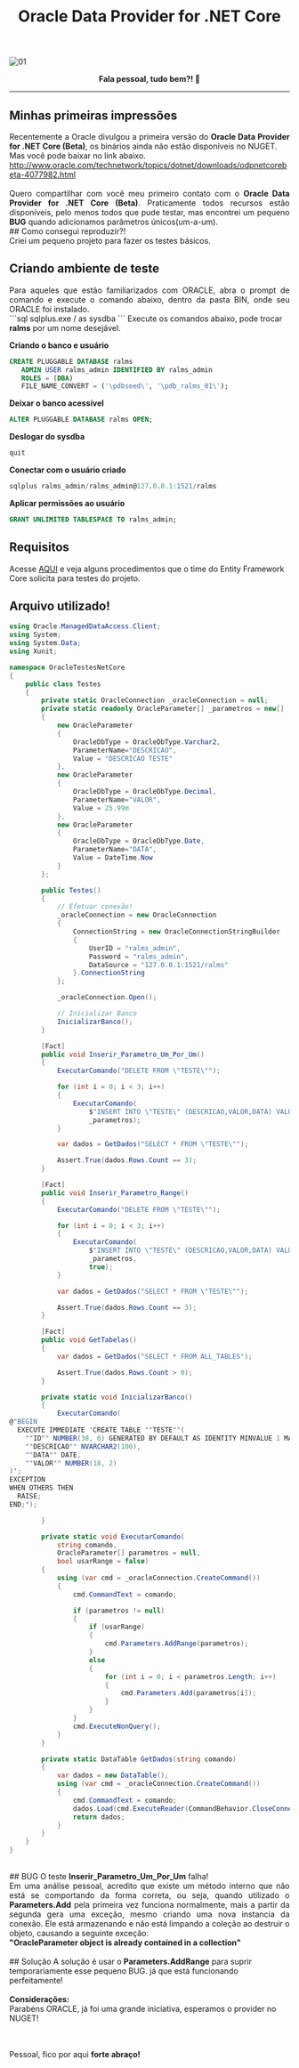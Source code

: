 ﻿---
title: "Oracle Data Provider for .NET Core"
comments: true
excerpt_separator: "Ler mais"
categories:
  - Dica
---

![01]({{site.url}}{{site.baseurl}}/assets/images/oracletopo.jpg)

<center><strong>Fala pessoal, tudo bem?! 💚</strong></center>
<hr>

## Minhas primeiras impressões

<div style="text-align: justify;">
Recentemente a Oracle divulgou a primeira versão do <strong>Oracle Data Provider for .NET Core (Beta)</strong>, os binários ainda não estão disponíveis no NUGET.<br>
Mas você pode baixar no link abaixo.<br>
<a href="http://www.oracle.com/technetwork/topics/dotnet/downloads/odpnetcorebeta-4077982.html" alt="">http://www.oracle.com/technetwork/topics/dotnet/downloads/odpnetcorebeta-4077982.html</a>
</div>
<br>
<div style="text-align: justify;">
Quero compartilhar com você meu primeiro contato com o <strong>Oracle Data Provider for .NET Core (Beta)</strong>. Praticamente todos recursos estão disponíveis, pelo menos todos que pude testar, mas encontrei um pequeno <strong>BUG</strong> quando adicionamos parâmetros únicos(um-a-um).<br>
</div>
## Como consegui reproduzir?!<br>
Criei um pequeno projeto para fazer os testes básicos.<br>

## Criando ambiente de teste
<div style="text-align: justify;">
Para aqueles que estão familiarizados com ORACLE, abra o prompt de comando e execute o comando abaixo, dentro da pasta BIN, onde seu ORACLE foi instalado.
</div>
```sql
sqlplus.exe / as sysdba
```
Execute os comandos abaixo, pode trocar <strong>ralms</strong> por um nome desejável.<br>

<strong>Criando o banco e usuário</strong><br>
```sql
CREATE PLUGGABLE DATABASE ralms
   ADMIN USER ralms_admin IDENTIFIED BY ralms_admin
   ROLES = (DBA)
   FILE_NAME_CONVERT = ('\pdbseed\', '\pdb_ralms_01\');

```
<strong>Deixar o banco acessível</strong><br>
```sql
ALTER PLUGGABLE DATABASE ralms OPEN;
```

<strong>Deslogar do sysdba</strong><br>
```sql
quit
```

<strong>Conectar com o usuário criado</strong><br>
```sql
sqlplus ralms_admin/ralms_admin@127.0.0.1:1521/ralms
```
<strong>Aplicar permissões ao usuário</strong><br>
```sql
GRANT UNLIMITED TABLESPACE TO ralms_admin;
```
## Requisitos
Acesse <a href="https://github.com/ralmsdeveloper/EntityFrameworkCore/tree/Dev1989/samples/OracleProvider" alt="">AQUI</a> e veja alguns procedimentos que o time do Entity Framework Core solicita para testes do projeto.
<br>
## Arquivo utilizado!
```csharp
using Oracle.ManagedDataAccess.Client;
using System;
using System.Data;
using Xunit;

namespace OracleTestesNetCore
{
    public class Testes
    {
        private static OracleConnection _oracleConnection = null;
        private static readonly OracleParameter[] _parametros = new[]
        {
            new OracleParameter
            {
                OracleDbType = OracleDbType.Varchar2,
                ParameterName="DESCRICAO",
                Value = "DESCRICAO TESTE"
            },
            new OracleParameter
            {
                OracleDbType = OracleDbType.Decimal,
                ParameterName="VALOR",
                Value = 25.99m
            },
            new OracleParameter
            {
                OracleDbType = OracleDbType.Date,
                ParameterName="DATA",
                Value = DateTime.Now
            }
        };

        public Testes()
        {
            // Efetuar conexão!
            _oracleConnection = new OracleConnection
            {
                ConnectionString = new OracleConnectionStringBuilder
                {
                    UserID = "ralms_admin",
                    Password = "ralms_admin",
                    DataSource = "127.0.0.1:1521/ralms"
                }.ConnectionString
            };

            _oracleConnection.Open();

            // Inicializar Banco
            InicializarBanco();
        }

        [Fact]
        public void Inserir_Parametro_Um_Por_Um()
        {
            ExecutarComando("DELETE FROM \"TESTE\"");

            for (int i = 0; i < 3; i++)
            {
                ExecutarComando(
                    $"INSERT INTO \"TESTE\" (DESCRICAO,VALOR,DATA) VALUES (:DESCRICAO,:VALOR,:DATA)",
                    _parametros);
            }

            var dados = GetDados("SELECT * FROM \"TESTE\"");

            Assert.True(dados.Rows.Count == 3);
        }

        [Fact]
        public void Inserir_Parametro_Range()
        {
            ExecutarComando("DELETE FROM \"TESTE\"");

            for (int i = 0; i < 3; i++)
            {
                ExecutarComando(
                    $"INSERT INTO \"TESTE\" (DESCRICAO,VALOR,DATA) VALUES (:DESCRICAO,:VALOR,:DATA)",
                    _parametros,
                    true);
            }

            var dados = GetDados("SELECT * FROM \"TESTE\"");

            Assert.True(dados.Rows.Count == 3);
        }

        [Fact]
        public void GetTabelas()
        {
            var dados = GetDados("SELECT * FROM ALL_TABLES");

            Assert.True(dados.Rows.Count > 0);
        }

        private static void InicializarBanco()
        {
            ExecutarComando(
@"BEGIN
  EXECUTE IMMEDIATE 'CREATE TABLE ""TESTE""(
    ""ID"" NUMBER(38, 0) GENERATED BY DEFAULT AS IDENTITY MINVALUE 1 MAXVALUE 9999999999999999999999999999 INCREMENT BY 1 START WITH 1 CACHE 20 NOORDER  NOCYCLE  NOKEEP  NOSCALE  NOT NULL ENABLE,
    ""DESCRICAO"" NVARCHAR2(100),
    ""DATA"" DATE,
    ""VALOR"" NUMBER(18, 2)
)';
EXCEPTION
WHEN OTHERS THEN
  RAISE;
END;");

        }

        private static void ExecutarComando(
            string comando,
            OracleParameter[] parametros = null,
            bool usarRange = false)
        {
            using (var cmd = _oracleConnection.CreateCommand())
            {
                cmd.CommandText = comando;

                if (parametros != null)
                {
                    if (usarRange)
                    {
                        cmd.Parameters.AddRange(parametros);
                    }
                    else
                    {
                        for (int i = 0; i < parametros.Length; i++)
                        {
                            cmd.Parameters.Add(parametros[i]);
                        }
                    }
                }
                cmd.ExecuteNonQuery();
            }
        }

        private static DataTable GetDados(string comando)
        {
            var dados = new DataTable();
            using (var cmd = _oracleConnection.CreateCommand())
            {
                cmd.CommandText = comando;
                dados.Load(cmd.ExecuteReader(CommandBehavior.CloseConnection));
                return dados;
            }
        }
    }
}
```

<br>
## BUG
O teste <strong>Inserir_Parametro_Um_Por_Um</strong> falha!<br>
<div style="text-align: justify;">
Em uma análise pessoal, acredito que existe um método interno que não está se comportando da forma correta, ou seja, quando utilizado o <strong>Parameters.Add</strong> pela primeira vez funciona normalmente, mais a partir da segunda gera uma exceção, mesmo criando uma nova instancia da conexão. 
Ele está armazenando e não está limpando a coleção ao destruir o objeto, causando a seguinte exceção:<br>
</div>
<strong>"OracleParameter object is already contained in a collection"</strong>
<br><br>
## Solução
A solução é usar o <strong>Parameters.AddRange</strong> para suprir temporariamente esse pequeno BUG. já que está funcionando perfeitamente!
<br><br>
<div class="notice--warning">
 <strong>Considerações:</strong><br>Parabéns ORACLE, já foi uma grande iniciativa, esperamos o provider no NUGET!
</div>

<br><br>
Pessoal, fico por aqui <strong>forte abraço!</strong>
